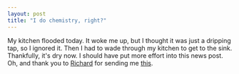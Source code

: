```yaml
---
layout: post
title: "I do chemistry, right?"
---
```

My kitchen flooded today. It woke me up, but I thought it was just a dripping
tap, so I ignored it. Then I had to wade through my kitchen to get to the
sink. Thankfully, it's dry now. I should have put more effort into this news
post. Oh, and thank you to [Richard][1] for sending me [this][2].

   [1]: http://www.radiac.net

   [2]: http://www.enzine.net/index.php?id=8c9d72da50
